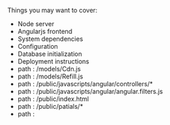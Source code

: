 Things you may want to cover:<br/>
<ul>
<li>Node server</li>
<li>Angularjs frontend</li>
<li>System dependencies</li>
<li>Configuration</li>
<li>Database initialization</li>


<li>Deployment instructions</li>
<li>path : /models/Cdn.js</li>
<li>path : /models/Refill.js</li>
<li>path : /public/javascripts/angular/controllers/* </li>
<li>path : /public/javascripts/angular/angular.filters.js</li>
<li>path : /public/index.html</li>
<li>path : /public/patials/* </li>
<li>path : </li>
</ul>
